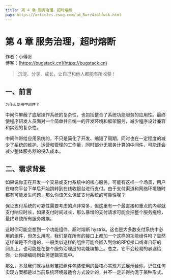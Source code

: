 ```yaml
---
title: 第 4 章 服务治理，超时熔断
pay: https://articles.zsxq.com/id_5wrz4iolfwck.html
---
```


# 第 4 章 服务治理，超时熔断

作者：小傅哥
<br/>博客：[https://bugstack.cn](https://bugstack.cn)

>沉淀、分享、成长，让自己和他人都能有所收获！

## 一、前言

`为什么使用中间件？`

中间件屏蔽了底层操作系统的复杂性，也包括整合了系统功能服务的应用性。最终使程序研发人员面对一个简单并且统一的开发环境和框架服务，减少程序设计兼容和实现的复杂性。

中间件带给应用系统的，不只是简化了开发、缩短了周期，同时也在一定程度的减少了系统的维护、运营和管理的工作量，同时部分无服务计算的中间件，可能还会减少整体服务器的投入成本。

## 二、需求背景

如果说你正在开发一个交易或支付系统中的核心服务，可能有这样一个场景，用户在电商平台下单后开始跳转到在线收银台进行支付。由于支付渠道和网络环境随时都有可能发生问题，那么你该怎么保证支付系统的可靠性呢？

保证支付系统的可靠性需要考虑的点非常多，但这里有一个最直接和重点的内容就支付响应时长，如果支付时间过长，那么暴增的支付请求可能会把整个服务拖垮，最终导致所有服务瘫痪。

这时你可能会想到一个功能组件，超时熔断 hystrix。这也是大多数支付系统中必用的组件，但怎么用呢，我们是在所有的接口上都加一个这样的功能组件吗？显然这样做是不合适的，一般类似这样的组件可能会嵌入到你的RPC接口或者自研的网关上，也可能是在整个服务治理层的功能编排上。总之，它不会轻易的暴漏给你，让你硬编码到业务逻辑实现中。

那么，本章我们就抽丝剥茧把组件包装使用的最核心实现方式展示给你。记住任何实现方案都是以当前系统环境最适合方式设计的，并不一定非得拘泥于某种形式。